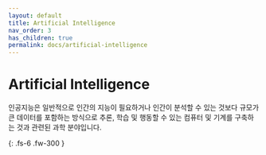```yaml
---
layout: default
title: Artificial Intelligence
nav_order: 3
has_children: true
permalink: docs/artificial-intelligence
---
```


# Artificial Intelligence

인공지능은 일반적으로 인간의 지능이 필요하거나 인간이 분석할 수 있는 것보다 규모가 큰 데이터를 포함하는 방식으로 추론, 학습 및 행동할 수 있는 컴퓨터 및 기계를 구축하는 것과 관련된 과학 분야입니다. 



{: .fs-6 .fw-300 }